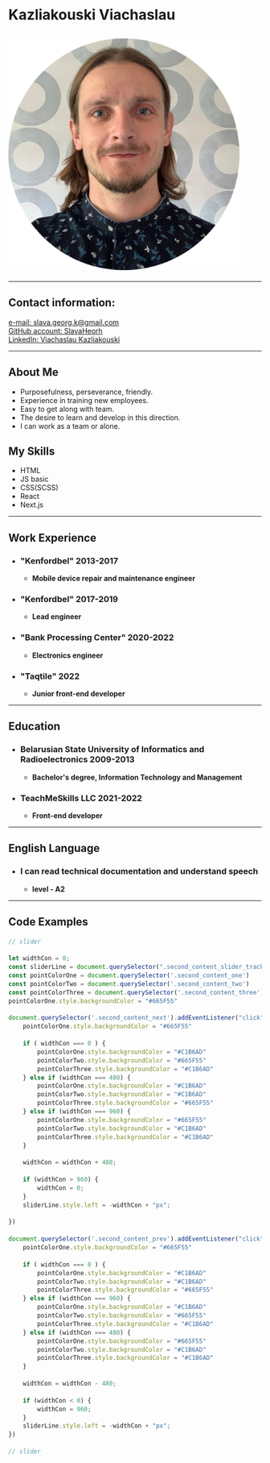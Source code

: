 # Kazliakouski Viachaslau
![Author Photo](51296788.png "Подпись")
---

---

## **Contact information:**

[e-mail: slava.georg.k@gmail.com](mailto:slava.georg.k@gmail.com "gmail.com") <br>
[GitHub account: SlavaHeorh](https://github.com/SlavaHeorh "GitHub") <br>
[LinkedIn: Viachaslau Kazliakouski](https://www.linkedin.com/in/ViachaslauKazliakouski/ "LinkedIn") <br>

---

## **About Me**

+ Purposefulness, perseverance, friendly.
+ Experience in training new employees.
+ Easy to get along with team.
+ The desire to learn and develop in this direction.
+ I can work as a team or alone.

## **My Skills**

+ HTML
+ JS basic
+ CSS(SCSS)
+ React
+ Next.js

---

## **Work Experience**

*  ### "Kenfordbel" 2013-2017
    + **Mobile device repair and maintenance engineer**
*  ### "Kenfordbel" 2017-2019
    + **Lead engineer**
*  ### "Bank Processing Center" 2020-2022
    + **Electronics engineer**
*  ### "Taqtile" 2022
    + **Junior front-end developer** 

---

## **Education**

*  ### **Belarusian State University of Informatics and Radioelectronics 2009-2013** 
    + **Bachelor's degree, Information Technology and Management**
*  ### **TeachMeSkills LLC 2021-2022**
    + **Front-end developer**

---

## **English Language**

*  ### **I can read technical documentation and understand speech**
    + **level - A2**
---

## **Code Examples**

```js
// slider

let widthCon = 0;
const sliderLine = document.querySelector(".second_content_slider_track")
const pointColorOne = document.querySelector('.second_content_one')
const pointColorTwo = document.querySelector('.second_content_two')
const pointColorThree = document.querySelector('.second_content_three')
pointColorOne.style.backgroundColor = "#665F55"

document.querySelector('.second_content_next').addEventListener("click", function (){
    pointColorOne.style.backgroundColor = "#665F55"

    if ( widthCon === 0 ) {
        pointColorOne.style.backgroundColor = "#C1B6AD"
        pointColorTwo.style.backgroundColor = "#665F55"
        pointColorThree.style.backgroundColor = "#C1B6AD"
    } else if (widthCon === 480) {
        pointColorOne.style.backgroundColor = "#C1B6AD"
        pointColorTwo.style.backgroundColor = "#C1B6AD"
        pointColorThree.style.backgroundColor = "#665F55"
    } else if (widthCon === 960) {
        pointColorOne.style.backgroundColor = "#665F55"
        pointColorTwo.style.backgroundColor = "#C1B6AD"
        pointColorThree.style.backgroundColor = "#C1B6AD"
    }

    widthCon = widthCon + 480;

    if (widthCon > 960) {
        widthCon = 0;
    }
    sliderLine.style.left = -widthCon + "px";

})

document.querySelector('.second_content_prev').addEventListener("click", function (){
    pointColorOne.style.backgroundColor = "#665F55"

    if ( widthCon === 0 ) {
        pointColorOne.style.backgroundColor = "#C1B6AD"
        pointColorTwo.style.backgroundColor = "#C1B6AD"
        pointColorThree.style.backgroundColor = "#665F55"
    } else if (widthCon === 960) {
        pointColorOne.style.backgroundColor = "#C1B6AD"
        pointColorTwo.style.backgroundColor = "#665F55"
        pointColorThree.style.backgroundColor = "#C1B6AD"
    } else if (widthCon === 480) {
        pointColorOne.style.backgroundColor = "#665F55"
        pointColorTwo.style.backgroundColor = "#C1B6AD"
        pointColorThree.style.backgroundColor = "#C1B6AD"
    }

    widthCon = widthCon - 480;

    if (widthCon < 0) {
        widthCon = 960;
    }
    sliderLine.style.left = -widthCon + "px";
})

// slider

```